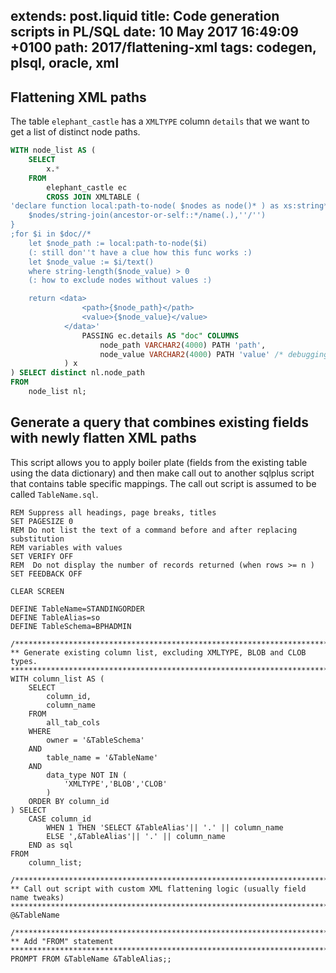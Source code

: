 extends: post.liquid
title: Code generation scripts in PL/SQL
date: 10 May 2017 16:49:09 +0100
path: 2017/flattening-xml
tags: codegen, plsql, oracle, xml
---
## Flattening XML paths

The table `elephant_castle` has a `XMLTYPE` column `details` that we want to
get a list of distinct node paths.

```sql
WITH node_list AS (
    SELECT
        x.*
    FROM
        elephant_castle ec
        CROSS JOIN XMLTABLE ( 
'declare function local:path-to-node( $nodes as node()* ) as xs:string* { 
    $nodes/string-join(ancestor-or-self::*/name(.),''/'') 
}
;for $i in $doc//*
    let $node_path := local:path-to-node($i)  
    (: still don''t have a clue how this func works :)
    let $node_value := $i/text()
    where string-length($node_value) > 0        
    (: how to exclude nodes without values :)

    return <data>
                <path>{$node_path}</path>
                <value>{$node_value}</value>
            </data>'
                PASSING ec.details AS "doc" COLUMNS
                    node_path VARCHAR2(4000) PATH 'path',
                    node_value VARCHAR2(4000) PATH 'value' /* debugging */
            ) x
) SELECT distinct nl.node_path
FROM
    node_list nl;    
```


## Generate a query that combines existing fields with newly flatten XML paths

This script allows you to apply boiler plate (fields from the existing table
using the data dictionary) and then make call out to another sqlplus script
that contains table specific mappings. The call out script is assumed to be
called `TableName.sql`.

```plsql
REM Suppress all headings, page breaks, titles
SET PAGESIZE 0
REM Do not list the text of a command before and after replacing substitution 
REM variables with values
SET VERIFY OFF
REM  Do not display the number of records returned (when rows >= n )
SET FEEDBACK OFF

CLEAR SCREEN

DEFINE TableName=STANDINGORDER
DEFINE TableAlias=so
DEFINE TableSchema=BPHADMIN

/*******************************************************************************
** Generate existing column list, excluding XMLTYPE, BLOB and CLOB types.
*******************************************************************************/
WITH column_list AS (
    SELECT
        column_id,
        column_name
    FROM
        all_tab_cols
    WHERE
        owner = '&TableSchema'
    AND
        table_name = '&TableName'
    AND
        data_type NOT IN (
            'XMLTYPE','BLOB','CLOB'
        )
    ORDER BY column_id
) SELECT
    CASE column_id  
        WHEN 1 THEN 'SELECT &TableAlias'|| '.' || column_name
        ELSE ',&TableAlias'|| '.' || column_name
    END as sql
FROM
    column_list;

/*******************************************************************************
** Call out script with custom XML flattening logic (usually field name tweaks)
*******************************************************************************/
@&TableName

/*******************************************************************************
** Add "FROM" statement
*******************************************************************************/
PROMPT FROM &TableName &TableAlias;;
```